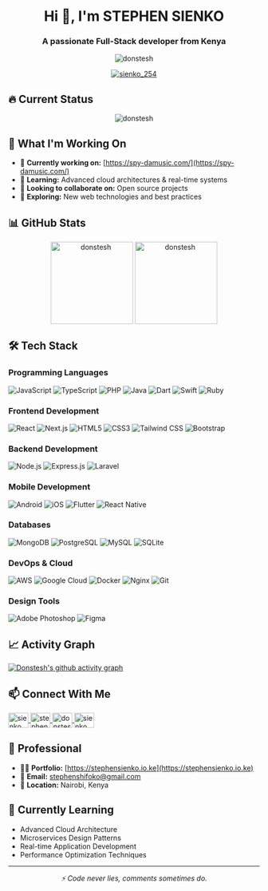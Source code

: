 <h1 align="center">Hi 👋, I'm STEPHEN SIENKO</h1>
<h3 align="center">A passionate Full-Stack developer from Kenya</h3>

<p align="center">
  <img src="https://komarev.com/ghpvc/?username=donstesh&label=Profile%20views&color=0e75b6&style=flat" alt="donstesh" />
</p>

<p align="center">
  <a href="https://twitter.com/sienko_254" target="blank">
    <img src="https://img.shields.io/twitter/follow/sienko_254?logo=x&style=for-the-badge" alt="sienko_254" />
  </a>
</p>

## 🔥 Current Status

<p align="center">
  <img align="center" src="https://github-readme-streak-stats.herokuapp.com/?user=donstesh&theme=dark" alt="donstesh" />
</p>

## 🚀 What I'm Working On

- 🔭 **Currently working on:** [https://spy-damusic.com/](https://spy-damusic.com/)
- 🌱 **Learning:** Advanced cloud architectures & real-time systems
- 👯 **Looking to collaborate on:** Open source projects
- 🤔 **Exploring:** New web technologies and best practices

## 📊 GitHub Stats

<p align="center">
  <img align="center" src="https://github-readme-stats.vercel.app/api?username=donstesh&show_icons=true&locale=en&theme=radical" alt="donstesh" height="165" />
  <img align="center" src="https://github-readme-stats.vercel.app/api/top-langs/?username=donstesh&layout=compact&theme=radical&langs_count=8" alt="donstesh" height="165" />
</p>

## 🛠️ Tech Stack

### Programming Languages
![JavaScript](https://img.shields.io/badge/-JavaScript-F7DF1E?style=flat-square&logo=javascript&logoColor=black)
![TypeScript](https://img.shields.io/badge/-TypeScript-3178C6?style=flat-square&logo=typescript&logoColor=white)
![PHP](https://img.shields.io/badge/-PHP-777BB4?style=flat-square&logo=php&logoColor=white)
![Java](https://img.shields.io/badge/-Java-007396?style=flat-square&logo=java&logoColor=white)
![Dart](https://img.shields.io/badge/-Dart-0175C2?style=flat-square&logo=dart&logoColor=white)
![Swift](https://img.shields.io/badge/-Swift-F05138?style=flat-square&logo=swift&logoColor=white)
![Ruby](https://img.shields.io/badge/-Ruby-CC342D?style=flat-square&logo=ruby&logoColor=white)

### Frontend Development
![React](https://img.shields.io/badge/-React-61DAFB?style=flat-square&logo=react&logoColor=black)
![Next.js](https://img.shields.io/badge/-Next.js-000000?style=flat-square&logo=next.js&logoColor=white)
![HTML5](https://img.shields.io/badge/-HTML5-E34F26?style=flat-square&logo=html5&logoColor=white)
![CSS3](https://img.shields.io/badge/-CSS3-1572B6?style=flat-square&logo=css3&logoColor=white)
![Tailwind CSS](https://img.shields.io/badge/-Tailwind_CSS-38B2AC?style=flat-square&logo=tailwind-css&logoColor=white)
![Bootstrap](https://img.shields.io/badge/-Bootstrap-7952B3?style=flat-square&logo=bootstrap&logoColor=white)

### Backend Development
![Node.js](https://img.shields.io/badge/-Node.js-339933?style=flat-square&logo=node.js&logoColor=white)
![Express.js](https://img.shields.io/badge/-Express.js-000000?style=flat-square&logo=express&logoColor=white)
![Laravel](https://img.shields.io/badge/-Laravel-FF2D20?style=flat-square&logo=laravel&logoColor=white)

### Mobile Development
![Android](https://img.shields.io/badge/-Android-3DDC84?style=flat-square&logo=android&logoColor=white)
![iOS](https://img.shields.io/badge/-iOS-000000?style=flat-square&logo=ios&logoColor=white)
![Flutter](https://img.shields.io/badge/-Flutter-02569B?style=flat-square&logo=flutter&logoColor=white)
![React Native](https://img.shields.io/badge/-React_Native-61DAFB?style=flat-square&logo=react&logoColor=black)

### Databases
![MongoDB](https://img.shields.io/badge/-MongoDB-47A248?style=flat-square&logo=mongodb&logoColor=white)
![PostgreSQL](https://img.shields.io/badge/-PostgreSQL-336791?style=flat-square&logo=postgresql&logoColor=white)
![MySQL](https://img.shields.io/badge/-MySQL-4479A1?style=flat-square&logo=mysql&logoColor=white)
![SQLite](https://img.shields.io/badge/-SQLite-003B57?style=flat-square&logo=sqlite&logoColor=white)

### DevOps & Cloud
![AWS](https://img.shields.io/badge/-AWS-232F3E?style=flat-square&logo=amazon-aws&logoColor=white)
![Google Cloud](https://img.shields.io/badge/-Google_Cloud-4285F4?style=flat-square&logo=google-cloud&logoColor=white)
![Docker](https://img.shields.io/badge/-Docker-2496ED?style=flat-square&logo=docker&logoColor=white)
![Nginx](https://img.shields.io/badge/-Nginx-009639?style=flat-square&logo=nginx&logoColor=white)
![Git](https://img.shields.io/badge/-Git-F05032?style=flat-square&logo=git&logoColor=white)

### Design Tools
![Adobe Photoshop](https://img.shields.io/badge/-Photoshop-31A8FF?style=flat-square&logo=adobe-photoshop&logoColor=white)
![Figma](https://img.shields.io/badge/-Figma-F24E1E?style=flat-square&logo=figma&logoColor=white)

## 📈 Activity Graph

[![Donstesh's github activity graph](https://github-readme-activity-graph.vercel.app/graph?username=donstesh&theme=react-dark)](https://github.com/donstesh)

## 📫 Connect With Me

<p align="left">
  <a href="https://twitter.com/sienko_254" target="blank">
    <img align="center" src="https://raw.githubusercontent.com/rahuldkjain/github-profile-readme-generator/master/src/images/icons/Social/twitter.svg" alt="sienko_254" height="30" width="40" />
  </a>
  <a href="https://linkedin.com/in/stephen-shifoko" target="blank">
    <img align="center" src="https://raw.githubusercontent.com/rahuldkjain/github-profile-readme-generator/master/src/images/icons/Social/linked-in-alt.svg" alt="stephen-shifoko" height="30" width="40" />
  </a>
  <a href="https://fb.com/donstesh" target="blank">
    <img align="center" src="https://raw.githubusercontent.com/rahuldkjain/github-profile-readme-generator/master/src/images/icons/Social/facebook.svg" alt="donstesh" height="30" width="40" />
  </a>
  <a href="https://instagram.com/sienko_254" target="blank">
    <img align="center" src="https://raw.githubusercontent.com/rahuldkjain/github-profile-readme-generator/master/src/images/icons/Social/instagram.svg" alt="sienko_254" height="30" width="40" />
  </a>
</p>

## 💼 Professional

- 👨‍💻 **Portfolio:** [https://stephensienko.io.ke](https://stephensienko.io.ke)
- 📧 **Email:** stephenshifoko@gmail.com
- 📍 **Location:** Nairobi, Kenya

## 🎯 Currently Learning

- Advanced Cloud Architecture
- Microservices Design Patterns
- Real-time Application Development
- Performance Optimization Techniques

---

<p align="center">
  <i>⚡ Code never lies, comments sometimes do.</i>
</p>
